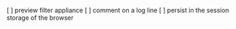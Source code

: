 [ ] preview filter appliance
[ ] comment on a log line
[ ] persist in the session storage of the browser
